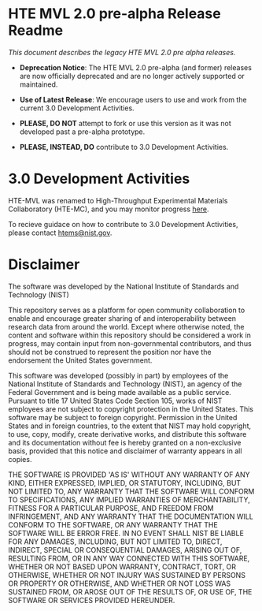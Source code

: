 # HTE MVL 2.0 pre-alpha Release Readme

_This document describes the legacy HTE MVL 2.0 pre alpha releases._

* __Deprecation Notice__: The HTE MVL 2.0 pre-alpha (and former) releases are now officially deprecated and are no longer actively supported or maintained.

* __Use of Latest Release__: We encourage users to use and work from the current 3.0 Development Activities.

* __PLEASE, DO NOT__ attempt to fork or use this version as it was not developed past a pre-alpha prototype.

* __PLEASE, INSTEAD, DO__ contribute to 3.0 Development Activities.

# 3.0 Development Activities

HTE-MVL was renamed to High-Throughput Experimental Materials Collaboratory (HTE-MC), and you may monitor progress [here](https://www.nist.gov/programs-projects/high-throughput-experimental-materials-collaboratory).

To recieve guidace on how to contribute to 3.0 Development Activities, please contact [htems@nist.gov](mailto:htems@nist.gov).

# Disclaimer

The software was developed by the National Institute of Standards and Technology (NIST)

This repository serves as a platform for open community collaboration
to enable and encourage greater sharing of and interoperability
between research data from around the world. Except where otherwise
noted, the content and software within this repository should be
considered a work in progress, may contain input from non-governmental
contributors, and thus should not be construed to represent the
position nor have the endorsement the United States government.

This software was developed (possibly in part) by employees of the
National Institute of Standards and Technology (NIST), an agency of
the Federal Government and is being made available as a public
service. Pursuant to title 17 United States Code Section 105, works of
NIST employees are not subject to copyright protection in the United
States.  This software may be subject to foreign copyright.
Permission in the United States and in foreign countries, to the
extent that NIST may hold copyright, to use, copy, modify, create
derivative works, and distribute this software and its documentation
without fee is hereby granted on a non-exclusive basis, provided that
this notice and disclaimer of warranty appears in all copies.

THE SOFTWARE IS PROVIDED 'AS IS' WITHOUT ANY WARRANTY OF ANY KIND,
EITHER EXPRESSED, IMPLIED, OR STATUTORY, INCLUDING, BUT NOT LIMITED
TO, ANY WARRANTY THAT THE SOFTWARE WILL CONFORM TO SPECIFICATIONS, ANY
IMPLIED WARRANTIES OF MERCHANTABILITY, FITNESS FOR A PARTICULAR
PURPOSE, AND FREEDOM FROM INFRINGEMENT, AND ANY WARRANTY THAT THE
DOCUMENTATION WILL CONFORM TO THE SOFTWARE, OR ANY WARRANTY THAT THE
SOFTWARE WILL BE ERROR FREE.  IN NO EVENT SHALL NIST BE LIABLE FOR ANY
DAMAGES, INCLUDING, BUT NOT LIMITED TO, DIRECT, INDIRECT, SPECIAL OR
CONSEQUENTIAL DAMAGES, ARISING OUT OF, RESULTING FROM, OR IN ANY WAY
CONNECTED WITH THIS SOFTWARE, WHETHER OR NOT BASED UPON WARRANTY,
CONTRACT, TORT, OR OTHERWISE, WHETHER OR NOT INJURY WAS SUSTAINED BY
PERSONS OR PROPERTY OR OTHERWISE, AND WHETHER OR NOT LOSS WAS
SUSTAINED FROM, OR AROSE OUT OF THE RESULTS OF, OR USE OF, THE
SOFTWARE OR SERVICES PROVIDED HEREUNDER. 
